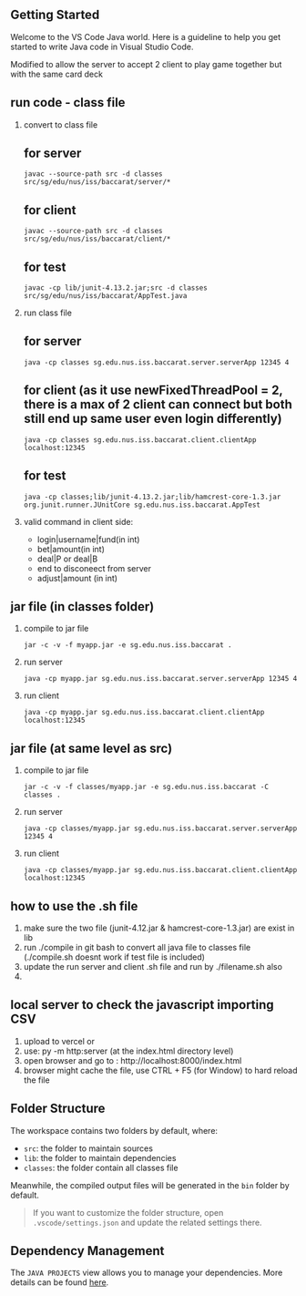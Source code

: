 ## Getting Started

Welcome to the VS Code Java world. Here is a guideline to help you get started to write Java code in Visual Studio Code.

Modified to allow the server to accept 2 client to play game together but with the same card deck

## run code - class file
1. convert to class file
    ## for server
    ```
    javac --source-path src -d classes src/sg/edu/nus/iss/baccarat/server/* 
    ```
    ## for client 
    ```
    javac --source-path src -d classes src/sg/edu/nus/iss/baccarat/client/* 
    ```
    ## for test    	
    ```
    javac -cp lib/junit-4.13.2.jar;src -d classes src/sg/edu/nus/iss/baccarat/AppTest.java
    ```

2. run class file
    ## for server
    ```
    java -cp classes sg.edu.nus.iss.baccarat.server.serverApp 12345 4
    ```
    ## for client (as it use newFixedThreadPool = 2, there is a max of 2 client can connect but both still end up same user even login differently)
    ```
    java -cp classes sg.edu.nus.iss.baccarat.client.clientApp localhost:12345
    ```
    ## for test
    ```
    java -cp classes;lib/junit-4.13.2.jar;lib/hamcrest-core-1.3.jar org.junit.runner.JUnitCore sg.edu.nus.iss.baccarat.AppTest
    ```

4. valid command in client side:
    - login|username|fund(in int)
    - bet|amount(in int)
    - deal|P or deal|B 
    - end to disconeect from server
    - adjust|amount (in int) 

## jar file (in classes folder)
1. compile to jar file 
    ``` 
    jar -c -v -f myapp.jar -e sg.edu.nus.iss.baccarat . 
    ```
2. run server
   ``` 
   java -cp myapp.jar sg.edu.nus.iss.baccarat.server.serverApp 12345 4 
   ```
3. run client
    ``` 
    java -cp myapp.jar sg.edu.nus.iss.baccarat.client.clientApp localhost:12345 
    ```

## jar file (at same level as src)
1. compile to jar file     
    ```
    jar -c -v -f classes/myapp.jar -e sg.edu.nus.iss.baccarat -C classes .
    ```
2. run server
    ```
    java -cp classes/myapp.jar sg.edu.nus.iss.baccarat.server.serverApp 12345 4
    ```
3. run client
    ```
    java -cp classes/myapp.jar sg.edu.nus.iss.baccarat.client.clientApp localhost:12345
    ```

## how to use the .sh file
1. make sure the two file (junit-4.12.jar & hamcrest-core-1.3.jar) are exist in lib 
2. run ./compile in git bash to convert all java file to classes file (./compile.sh doesnt work if test file is included) 
3. update the run server and client .sh file and run by ./filename.sh also
4. 

## local server to check the javascript importing CSV
1. upload to vercel
or 
1. use: py -m http:server (at the index.html directory level)
2. open browser and go to : http://localhost:8000/index.html
3. browser might cache the file, use CTRL + F5 (for Window) to hard reload the file  

## Folder Structure

The workspace contains two folders by default, where:

- `src`: the folder to maintain sources
- `lib`: the folder to maintain dependencies
- `classes`: the folder contain all classes file

Meanwhile, the compiled output files will be generated in the `bin` folder by default.

> If you want to customize the folder structure, open `.vscode/settings.json` and update the related settings there.

## Dependency Management

The `JAVA PROJECTS` view allows you to manage your dependencies. More details can be found [here](https://github.com/microsoft/vscode-java-dependency#manage-dependencies).
